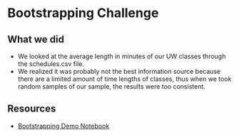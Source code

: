 # Bootstrapping Challenge

## What we did 

* We looked at the average length in minutes of our UW classes through the schedules.csv file. 
* We realized it was probably not the best information source because there are a limited amount of time lengths of classes, thus when we took random samples of our sample, the results were too consistent.  

## Resources

* [Bootstrapping Demo Notebook](bootstrap-demo.ipynb)
